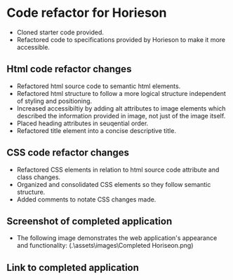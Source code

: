# Code refactor for Horieson

* Cloned starter code provided.
* Refactored code to specifications provided by Horieson to make it more accessible.

## Html code refactor changes

* Refactored html source code to semantic html elements.
* Refactored html structure to follow a more logical structure independent of styling and positioning.
* Increased accessibiltiy by adding alt attributes to image elements which described the information provided in image, not just of the image itself.
* Placed heading attributes in seuqential order.
* Refactored title element into a concise descriptive title.

## CSS code refactor changes

* Refactored CSS elements in relation to html source code attribute and class changes. 
* Organized and consolidated CSS elements so they follow semantic structure.
* Added comments to notate CSS changes made.

## Screenshot of completed application

* The following image demonstrates the web application's appearance and functionality: (.\assets\images\Completed Horiseon.png)

## Link to completed application










